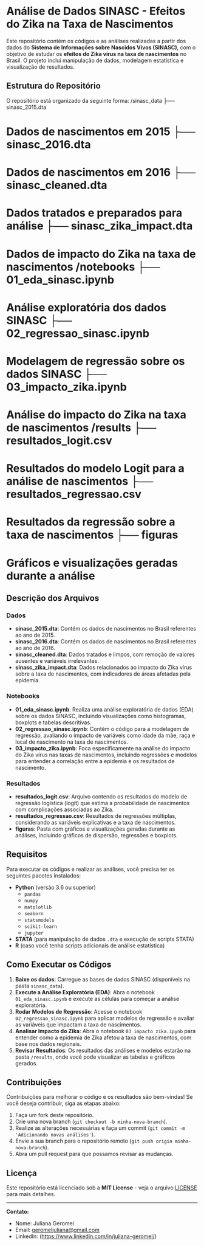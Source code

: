# Análise de Dados SINASC - Efeitos do Zika na Taxa de Nascimentos

Este repositório contém os códigos e as análises realizadas a partir dos dados do **Sistema de Informações sobre Nascidos Vivos (SINASC)**, com o objetivo de estudar os **efeitos do Zika vírus na taxa de nascimentos** no Brasil. O projeto inclui manipulação de dados, modelagem estatística e visualização de resultados.

## Estrutura do Repositório

O repositório está organizado da seguinte forma:
/sinasc_data ├── sinasc_2015.dta 
# Dados de nascimentos em 2015 ├── sinasc_2016.dta 
# Dados de nascimentos em 2016 ├── sinasc_cleaned.dta 
# Dados tratados e preparados para análise ├── sinasc_zika_impact.dta 
# Dados de impacto do Zika na taxa de nascimentos /notebooks ├── 01_eda_sinasc.ipynb 
# Análise exploratória dos dados SINASC ├── 02_regressao_sinasc.ipynb 
# Modelagem de regressão sobre os dados SINASC ├── 03_impacto_zika.ipynb 
# Análise do impacto do Zika na taxa de nascimentos /results ├── resultados_logit.csv 
# Resultados do modelo Logit para a análise de nascimentos ├── resultados_regressao.csv 
# Resultados da regressão sobre a taxa de nascimentos ├── figuras 
# Gráficos e visualizações geradas durante a análise


## Descrição dos Arquivos

### Dados

- **sinasc_2015.dta**: Contém os dados de nascimentos no Brasil referentes ao ano de 2015.
- **sinasc_2016.dta**: Contém os dados de nascimentos no Brasil referentes ao ano de 2016.
- **sinasc_cleaned.dta**: Dados tratados e limpos, com remoção de valores ausentes e variáveis irrelevantes.
- **sinasc_zika_impact.dta**: Dados relacionados ao impacto do Zika vírus sobre a taxa de nascimentos, com indicadores de áreas afetadas pela epidemia.

### Notebooks

- **01_eda_sinasc.ipynb**: Realiza uma análise exploratória de dados (EDA) sobre os dados SINASC, incluindo visualizações como histogramas, boxplots e tabelas descritivas.
- **02_regressao_sinasc.ipynb**: Contém o código para a modelagem de regressão, avaliando o impacto de variáveis como idade da mãe, raça e local de nascimento na taxa de nascimentos.
- **03_impacto_zika.ipynb**: Foca especificamente na análise do impacto do Zika vírus nas taxas de nascimentos, incluindo regressões e modelos para entender a correlação entre a epidemia e os resultados de nascimento.

### Resultados

- **resultados_logit.csv**: Arquivo contendo os resultados do modelo de regressão logística (logit) que estima a probabilidade de nascimentos com complicações associadas ao Zika.
- **resultados_regressao.csv**: Resultados de regressões múltiplas, considerando as variáveis explicativas e a taxa de nascimentos.
- **figuras**: Pasta com gráficos e visualizações geradas durante as análises, incluindo gráficos de dispersão, regressões e boxplots.

## Requisitos

Para executar os códigos e realizar as análises, você precisa ter os seguintes pacotes instalados:

- **Python** (versão 3.6 ou superior)
  - `pandas`
  - `numpy`
  - `matplotlib`
  - `seaborn`
  - `statsmodels`
  - `scikit-learn`
  - `jupyter`
- **STATA** (para manipulação de dados `.dta` e execução de scripts STATA)
- **R** (caso você tenha scripts adicionais de análise estatística)

## Como Executar os Códigos

1. **Baixe os dados**: Carregue as bases de dados SINASC (disponíveis na pasta `sinasc_data`).
2. **Execute a Análise Exploratória (EDA)**: Abra o notebook `01_eda_sinasc.ipynb` e execute as células para começar a análise exploratória.
3. **Rodar Modelos de Regressão**: Acesse o notebook `02_regressao_sinasc.ipynb` para aplicar modelos de regressão e avaliar as variáveis que impactam a taxa de nascimentos.
4. **Analisar Impacto do Zika**: Abra o notebook `03_impacto_zika.ipynb` para entender como a epidemia de Zika afetou a taxa de nascimentos, com base nos dados regionais.
5. **Revisar Resultados**: Os resultados das análises e modelos estarão na pasta `/results`, onde você pode visualizar as tabelas e gráficos gerados.

## Contribuições

Contribuições para melhorar o código e os resultados são bem-vindas! Se você deseja contribuir, siga as etapas abaixo:

1. Faça um fork deste repositório.
2. Crie uma nova branch (`git checkout -b minha-nova-branch`).
3. Realize as alterações necessárias e faça um commit (`git commit -m 'Adicionando novas análises'`).
4. Envie a sua branch para o repositório remoto (`git push origin minha-nova-branch`).
5. Abra um pull request para que possamos revisar as mudanças.

## Licença

Este repositório está licenciado sob a **MIT License** - veja o arquivo [LICENSE](LICENSE) para mais detalhes.

---

**Contato:**
- Nome: Juliana Geromel
- Email: geromeljuliana@gmail.com
- LinkedIn: (https://www.linkedin.com/in/juliana-geromel/)
